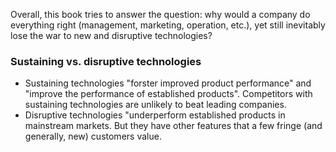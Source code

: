 Overall, this book tries to answer the question: why would a company do everything right (management, marketing, operation, etc.), yet still inevitably lose the war to new and disruptive technologies?

### Sustaining vs. disruptive technologies
- Sustaining technologies "forster improved product performance" and "improve the performance of established products". Competitors with sustaining technologies are unlikely to beat leading companies.
- Disruptive technologies "underperform established products in mainstream markets. But they have other features that a few fringe (and generally, new) customers value.